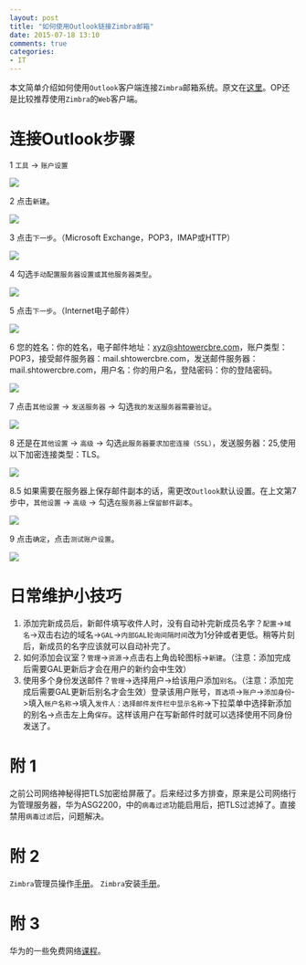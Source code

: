 ```yaml
---
layout: post
title: "如何使用Outlook链接Zimbra邮箱"
date: 2015-07-18 13:10
comments: true
categories: 
- IT
---
```

本文简单介绍如何使用`Outlook`客户端连接`Zimbra`邮箱系统。原文在[这里](http://www.upenn.edu/computing/email/help/zimbra/outlook/outlook_config.html)。OP还是比较推荐使用`Zimbra`的`Web`客户端。

<!--more-->

# 连接Outlook步骤

1 `工具` -> `账户设置`

![](http://i.imgur.com/Ez7Tcje.jpg)

2 点击`新建`。

![](http://i.imgur.com/XySXE0u.jpg)

3 点击`下一步`。（Microsoft Exchange，POP3，IMAP或HTTP）

![](http://i.imgur.com/Np7kAk1.jpg)

4 勾选`手动配置服务器设置或其他服务器类型`。

![](http://i.imgur.com/87QVOQd.jpg)

5 点击`下一步`。（Internet电子邮件）

![](http://i.imgur.com/wIkOsur.jpg)

6 您的姓名：你的姓名，电子邮件地址：xyz@shtowercbre.com，账户类型：POP3，接受邮件服务器：mail.shtowercbre.com，发送邮件服务器：mail.shtowercbre.com，用户名：你的用户名，登陆密码：你的登陆密码。

![](http://i.imgur.com/Bdtb1nn.jpg)

7 点击`其他设置` -> `发送服务器` -> 勾选`我的发送服务器需要验证`。

![](http://i.imgur.com/Umk1IjM.jpg)

8 还是在`其他设置` -> `高级` -> 勾选`此服务器要求加密连接（SSL）`，发送服务器：25,使用以下加密连接类型：TLS。

![](http://i.imgur.com/HLvkF7y.jpg)

8.5 如果需要在服务器上保存邮件副本的话，需更改`Outlook`默认设置。在上文第7步中，`其他设置` -> `高级` -> 勾选`在服务器上保留邮件副本`。

![](http://i.imgur.com/aA284uj.jpg)

9 点击`确定`，点击`测试账户设置`。

![](http://i.imgur.com/8BANwip.jpg)

# 日常维护小技巧

1. 添加完新成员后，新邮件填写收件人时，没有自动补完新成员名字？`配置`->`域名`->双击右边的域名->`GAL`->`内部GAL轮询间隔时间`改为1分钟或者更低。稍等片刻后，新成员的名字应该就可以自动补完了。
2. 如何添加会议室？`管理`->`资源`->点击右上角齿轮图标->`新建`。（注意：添加完成后需要GAL更新后才会在用户的新约会中生效）
3. 使用多个身份发送邮件？`管理`->选择用户->给该用户添加`别名`。（注意：添加完成后需要GAL更新后别名才会生效）登录该用户账号，`首选项`->`账户`->`添加身份`->填入`帐户名称`->填入`发件人：选择邮件发件栏中显示名称`->下拉菜单中选择新添加的别名->点击左上角`保存`。这样该用户在写新邮件时就可以选择使用不同身份发送了。

# 附 1

之前公司网络神秘得把TLS加密给屏蔽了。后来经过多方排查，原来是公司网络行为管理服务器，华为ASG2200，中的`病毒过滤`功能启用后，把TLS过滤掉了。直接禁用`病毒过滤`后，问题解决。

# 附 2

`Zimbra`管理员操作[手册](https://www.zimbra.com/docs/os/8.6.0/administration_guide/wwhelp/wwhimpl/js/html/wwhelp.htm#href=860_admin_os.Zimbra_Collaboration.html)。
`Zimbra`安装[手册](https://www.zimbra.com/docs/ne/8.6.0/single_server_install/wwhelp/wwhimpl/js/html/wwhelp.htm#href=860_SingleServer_Install_NE.Performing_a_Single_Server_Installation.html)。

# 附 3

华为的一些免费网络[课程](http://support.huawei.com/learning/nodeQueryAction!loadTrainProjectInfo?lang=zh&pbiPath=&courseId=Node1000007759)。






